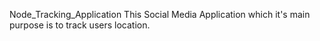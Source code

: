 Node_Tracking_Application
This Social Media Application which it's main purpose is to track users location.